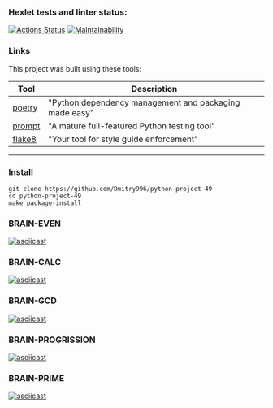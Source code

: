 ### Hexlet tests and linter status:
[![Actions Status](https://github.com/Dmitry996/python-project-49/actions/workflows/hexlet-check.yml/badge.svg)](https://github.com/Dmitry996/python-project-49/actions)
[![Maintainability](https://api.codeclimate.com/v1/badges/4829398cf99ea0a56d12/maintainability)](https://codeclimate.com/github/Dmitry996/python-project-49/maintainability)

### Links

This project was built using these tools:

| Tool                                                                        | Description                                             |
|-----------------------------------------------------------------------------|---------------------------------------------------------|
| [poetry](https://python-poetry.org/)                                        | "Python dependency management and packaging made easy"  |
| [prompt](https://pypi.org/project/prompt/)                                  | "A mature full-featured Python testing tool"            |
| [flake8](https://flake8.pycqa.org/)                                         | "Your tool for style guide enforcement" |

---

### Install
```
git clone https://github.com/Dmitry996/python-project-49
cd python-project-49
make package-install
```

### BRAIN-EVEN
[![asciicast](https://asciinema.org/a/nhgWu9qRndaVZlkEwW2MkVZyA.svg)](https://asciinema.org/a/nhgWu9qRndaVZlkEwW2MkVZyA)

### BRAIN-CALC
[![asciicast](https://asciinema.org/a/FTw7az6IGXZESG27y0KWD9gnq.svg)](https://asciinema.org/a/FTw7az6IGXZESG27y0KWD9gnq)

### BRAIN-GCD
[![asciicast](https://asciinema.org/a/LuktPrnHM8xUW77vKbWF768Vd.svg)](https://asciinema.org/a/LuktPrnHM8xUW77vKbWF768Vd)

### BRAIN-PROGRISSION
[![asciicast](https://asciinema.org/a/v5WX2jTm4XSLIEpJGftxecmrJ.svg)](https://asciinema.org/a/v5WX2jTm4XSLIEpJGftxecmrJ)

### BRAIN-PRIME
[![asciicast](https://asciinema.org/a/vb8PCorYY5rdgNtCFkY3pJwUC.svg)](https://asciinema.org/a/vb8PCorYY5rdgNtCFkY3pJwUC)